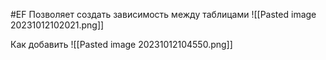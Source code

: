 #EF 
Позволяет создать зависимость между таблицами
![[Pasted image 20231012102021.png]]

Как добавить
![[Pasted image 20231012104550.png]]
